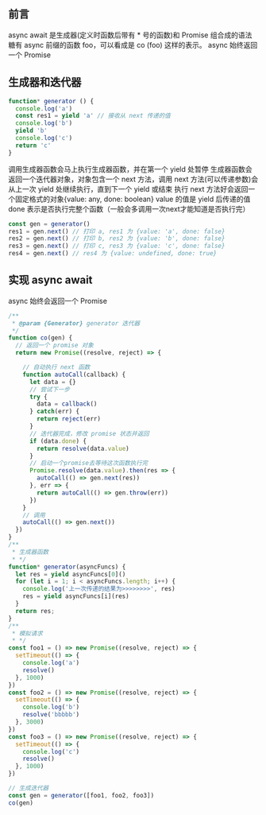## 前言
async await 是生成器(定义时函数后带有 * 号的函数)和 Promise 组合成的语法糖有 async 前缀的函数 foo，可以看成是 co (foo) 这样的表示。 
async 始终返回一个 Promise

## 生成器和迭代器
```js
function* generator () {
  console.log('a')
  const res1 = yield 'a' // 接收从 next 传递的值
  console.log('b')
  yield 'b'
  console.log('c')
  return 'c'
}
```
调用生成器函数会马上执行生成器函数，并在第一个 yield 处暂停 
生成器函数会返回一个迭代器对象，对象包含一个 next 方法，调用 next 方法(可以传递参数)会从上一次 yield 处继续执行，直到下一个 yield 或结束 
执行 next 方法好会返回一个固定格式的对象{value: any, done: boolean} value 的值是 yield 后传递的值 done 表示是否执行完整个函数（一般会多调用一次next才能知道是否执行完）
```js
const gen = generator()
res1 = gen.next() // 打印 a, res1 为 {value: 'a', done: false}
res2 = gen.next() // 打印 b, res2 为 {value: 'b', done: false}
res3 = gen.next() // 打印 c, res3 为 {value: 'c', done: false}
res4 = gen.next() // res4 为 {value: undefined, done: true}
```
## 实现 async await
async 始终会返回一个 Promise
```js
/**
 * @param {Generator} generator 迭代器
 */
function co(gen) {
  // 返回一个 promise 对象
  return new Promise((resolve, reject) => {

    // 自动执行 next 函数
    function autoCall(callback) {
      let data = {}
      // 尝试下一步
      try {
        data = callback()
      } catch(err) {
        return reject(err)
      }
      // 迭代器完成，修改 promise 状态并返回
      if (data.done) {
        return resolve(data.value)
      }
      // 启动一个promise去等待这次函数执行完
      Promise.resolve(data.value).then(res => {
        autoCall(() => gen.next(res))
      }, err => {
        return autoCall(() => gen.throw(err))
      })
    }
    // 调用
    autoCall(() => gen.next())
  })
}
/**
 * 生成器函数
 * */
function* generator(asyncFuncs) {
  let res = yield asyncFuncs[0]()
  for (let i = 1; i < asyncFuncs.length; i++) {
    console.log('上一次传递的结果为>>>>>>>>', res)
    res = yield asyncFuncs[i](res)
  }
  return res;
}
/**
 * 模拟请求
 * */
const foo1 = () => new Promise((resolve, reject) => {
  setTimeout(() => {
    console.log('a')
    resolve()
  }, 1000)
})
const foo2 = () => new Promise((resolve, reject) => {
  setTimeout(() => {
    console.log('b')
    resolve('bbbbb')
  }, 3000)
})
const foo3 = () => new Promise((resolve, reject) => {
  setTimeout(() => {
    console.log('c')
    resolve()
  }, 1000)
})

// 生成迭代器
const gen = generator([foo1, foo2, foo3])
co(gen)
```
